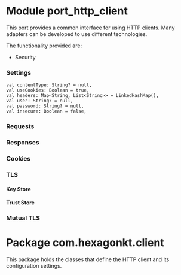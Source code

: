 
# Module port_http_client

This port provides a common interface for using HTTP clients. Many adapters can be developed to use
different technologies.

The functionality provided are:

* Security

### Settings

    val contentType: String? = null,
    val useCookies: Boolean = true,
    val headers: Map<String, List<String>> = LinkedHashMap(),
    val user: String? = null,
    val password: String? = null,
    val insecure: Boolean = false,

### Requests

### Responses

### Cookies

### TLS

#### Key Store

#### Trust Store

### Mutual TLS

# Package com.hexagonkt.client

This package holds the classes that define the HTTP client and its configuration settings.
